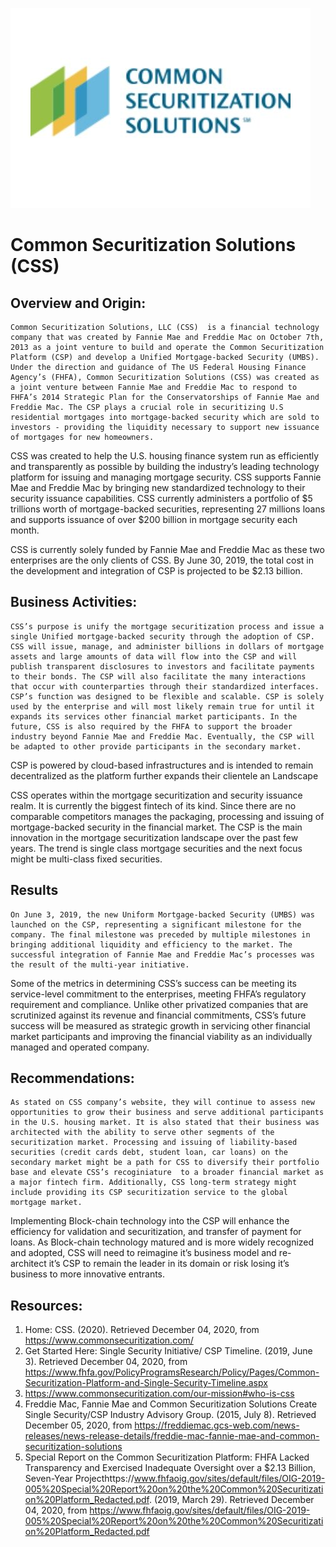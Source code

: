 ![CSS logo](Common-Securitization-Solutions.jpg)

# **Common Securitization Solutions (CSS)**

## **Overview and Origin:**


	Common Securitization Solutions, LLC (CSS)  is a financial technology company that was created by Fannie Mae and Freddie Mac on October 7th, 2013 as a joint venture to build and operate the Common Securitization Platform (CSP) and develop a Unified Mortgage-backed Security (UMBS).  Under the direction and guidance of The US Federal Housing Finance Agency’s (FHFA), Common Securitization Solutions (CSS) was created as a joint venture between Fannie Mae and Freddie Mac to respond to FHFA’s 2014 Strategic Plan for the Conservatorships of Fannie Mae and Freddie Mac. The CSP plays a crucial role in securitizing U.S residential mortgages into mortgage-backed security which are sold to investors - providing the liquidity necessary to support new issuance of mortgages for new homeowners. 

CSS was created to help the U.S. housing finance system run as efficiently and transparently as possible by building the industry’s leading technology platform for issuing and managing mortgage security.  CSS supports Fannie Mae and Freddie Mac by bringing new standardized technology to their security issuance capabilities. CSS currently administers a portfolio of $5 trillions worth of mortgage-backed securities, representing 27 millions loans and supports issuance of over $200 billion in mortgage security each month. 

CSS is currently solely funded by Fannie Mae and Freddie Mac as these two enterprises are the only clients of CSS. By June 30, 2019, the total cost in the development and integration of CSP is projected to be $2.13 billion.


## **Business Activities:**

	CSS’s purpose is unify the mortgage securitization process and issue a single Unified mortgage-backed security through the adoption of CSP. CSS will issue, manage, and administer billions in dollars of mortgage assets and large amounts of data will flow into the CSP and will publish transparent disclosures to investors and facilitate payments to their bonds. The CSP will also facilitate the many interactions that occur with counterparties through their standardized interfaces. CSP’s function was designed to be flexible and scalable. CSP is solely used by the enterprise and will most likely remain true for until it expands its services other financial market participants. In the future, CSS is also required by the FHFA to support the broader industry beyond Fannie Mae and Freddie Mac. Eventually, the CSP will be adapted to other provide participants in the secondary market. 

CSP is powered by cloud-based infrastructures and is intended to remain decentralized as the platform further expands their clientele an
Landscape 

CSS operates within the mortgage securitization and security issuance realm. It is currently the biggest fintech of its kind. Since there are no comparable competitors manages the packaging, processing and issuing of mortgage-backed security in the financial market. The CSP is the main innovation in the mortgage securitization landscape over the past few years. The trend is single class mortgage securities and the next focus might be multi-class fixed securities. 


## **Results**

	On June 3, 2019, the new Uniform Mortgage-backed Security (UMBS) was launched on the CSP, representing a significant milestone for the company. The final milestone was preceded by multiple milestones in bringing additional liquidity and efficiency to the market. The successful integration of Fannie Mae and Freddie Mac’s processes was the result of the multi-year initiative. 

Some of the metrics in determining CSS’s success can be meeting its service-level commitment to the enterprises, meeting FHFA’s regulatory requirement and compliance. Unlike other privatized companies that are scrutinized against its revenue and financial commitments, CSS’s future success will be measured as strategic growth in servicing other financial market participants and improving the financial viability as an individually managed and operated company.  



## **Recommendations:**


	As stated on CSS company’s website, they will continue to assess new opportunities to grow their business and serve additional participants in the U.S. housing market. It is also stated that their business was architected with the ability to serve other segments of the securitization market. Processing and issuing of liability-based securities (credit cards debt, student loan, car loans) on the secondary market might be a path for CSS to diversify their portfolio base and elevate CSS’s recoginiature  to a broader financial market as a major fintech firm. Additionally, CSS long-term strategy might include providing its CSP securitization service to the global mortgage market. 

Implementing Block-chain technology into the CSP will enhance the efficiency for validation and securitization, and transfer of payment for loans. As Block-chain technology matured and is more widely recognized and adopted, CSS will need to reimagine it’s business model and re-architect it’s CSP to remain the leader in its domain or risk losing it’s business to more innovative entrants. 


## **Resources:**

1. Home: CSS. (2020). Retrieved December 04, 2020, from https://www.commonsecuritization.com/
2. Get Started Here: Single Security Initiative/ CSP Timeline. (2019, June 3). Retrieved December 04, 2020, from https://www.fhfa.gov/PolicyProgramsResearch/Policy/Pages/Common-Securitization-Platform-and-Single-Security-Timeline.aspx
3. https://www.commonsecuritization.com/our-mission#who-is-css
4. Freddie Mac, Fannie Mae and Common Securitization Solutions Create Single Security/CSP Industry Advisory Group. (2015, July 8). Retrieved December 05, 2020, from https://freddiemac.gcs-web.com/news-releases/news-release-details/freddie-mac-fannie-mae-and-common-securitization-solutions
5. Special Report on the Common Securitization Platform: FHFA Lacked Transparency and Exercised Inadequate Oversight over a $2.13 Billion, Seven-Year Projecthttps://www.fhfaoig.gov/sites/default/files/OIG-2019-005%20Special%20Report%20on%20the%20Common%20Securitization%20Platform_Redacted.pdf. (2019, March 29). Retrieved December 04, 2020, from https://www.fhfaoig.gov/sites/default/files/OIG-2019-005%20Special%20Report%20on%20the%20Common%20Securitization%20Platform_Redacted.pdf
